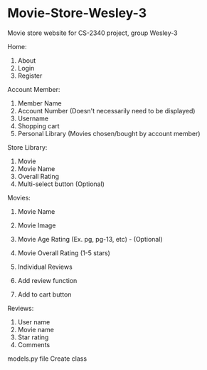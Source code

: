 # Movie-Store-Wesley-3

Movie store website for CS-2340 project, group Wesley-3

Home:
1. About
2. Login
3. Register

Account Member:
1. Member Name
2. Account Number (Doesn't necessarily need to be displayed)
3. Username
4. Shopping cart
5. Personal Library (Movies chosen/bought by account member)


Store Library:
1. Movie 
2. Movie Name
3. Overall Rating
5. Multi-select button (Optional)

Movies:
1. Movie Name
2. Movie Image
3. Movie Age Rating (Ex. pg, pg-13, etc) - (Optional)
4. Movie Overall Rating (1-5 stars)
5. Individual Reviews

6. Add review function
7. Add to cart button

Reviews:
1. User name 
2. Movie name 
3. Star rating
4. Comments

models.py file
Create class